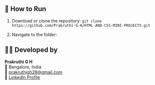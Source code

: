 ## 🚀 How to Run
  
1. Download or clone the repository: 
     `git clone https://github.com/Prakruthi-G-H/HTML-AND-CSS-MINI-PROJECTS.git`
    
 2. Navigate to the folder:

## 👩‍💻 Developed by

**Prakruthi G H**  
📍 Bangalore, India  
📧 prakruthigh28@gmail.com  
🔗 [LinkedIn Profile](https://www.linkedin.com/in/prakruthi-g-h)
